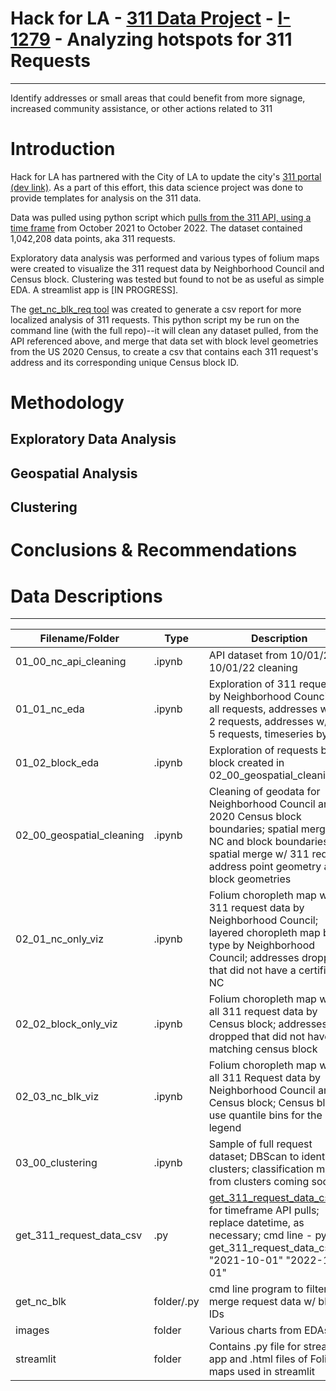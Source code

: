 # Hack for LA - [311 Data Project](https://www.hackforla.org/projects/311-data.html) - [I-1279](https://github.com/hackforla/311-data/issues/1279) - Analyzing hotspots for 311 Requests
---
Identify addresses or small areas that could benefit from more signage, increased community assistance, or other actions related to 311

# Introduction
Hack for LA has partnered with the City of LA to update the city's [311 portal (dev link)](https://dev.311-data.org/map). As a part of this effort, this data science project was done to provide templates for analysis on the 311 data. 

Data was pulled using python script which [pulls from the 311 API, using a time frame](https://github.com/hackforla/311-data/blob/dev/server/utils/get_request_data_csv.py) from October 2021 to October 2022. The dataset contained 1,042,208 data points, aka 311 requests.

Exploratory data analysis was performed and various types of folium maps were created to visualize the 311 request data by Neighborhood Council and Census block. Clustering was tested but found to not be as useful as simple EDA. A streamlist app is [IN PROGRESS].

The [get_nc_blk_req tool](https://github.com/ajmachado42/Hack-for-LA-311-Data/tree/master/I-1279/get_nc_blk) was created to generate a csv report for more localized analysis of 311 requests. This python script my be run on the command line (with the full repo)--it will clean any dataset pulled, from the API referenced above, and merge that data set with block level geometries from the US 2020 Census, to create a csv that contains each 311 request's address and its corresponding unique Census block ID.

# Methodology
## Exploratory Data Analysis

## Geospatial Analysis

## Clustering

# Conclusions & Recommendations

# Data Descriptions
---

| Filename/Folder | Type | Description |
| --------------- | ---- | ----------- |
| 01_00_nc_api_cleaning | .ipynb | API dataset from 10/01/21-10/01/22 cleaning |
| 01_01_nc_eda | .ipynb | Exploration of 311 requests by Neighborhood Council - all requests, addresses w/ >= 2 requests, addresses w/ >= 5 requests, timeseries by NC |
| 01_02_block_eda | .ipynb | Exploration of requests by block created in 02_00_geospatial_cleaning |
| 02_00_geospatial_cleaning | .ipynb | Cleaning of geodata for Neighborhood Council and 2020 Census block boundaries; spatial merge w/ NC and block boundaries; spatial merge w/ 311 request address point geometry and block geometries | 
| 02_01_nc_only_viz | .ipynb | Folium choropleth map with 311 request data by Neighborhood Council; layered choropleth map by type by Neighborhood Council; addresses dropped that did not have a certified NC |
| 02_02_block_only_viz | .ipynb | Folium choropleth map with all 311 request data by Census block; addresses dropped that did not have a matching census block |
| 02_03_nc_blk_viz | .ipynb | Folium choropleth map with all 311 Request data by Neighborhood Council and Census block; Census blocks use  quantile bins for the legend |
| 03_00_clustering | .ipynb | Sample of full request dataset; DBScan to identify clusters; classification model from clusters coming soon? |
| get_311_request_data_csv | .py | [get_311_request_data_csv.py](https://github.com/hackforla/311-data/blob/dev/server/utils/get_request_data_csv.py) for timeframe API pulls; replace datetime, as necessary; cmd line - python get_311_request_data_csv.py "2021-10-01" "2022-10-01" |
| get_nc_blk | folder/.py | cmd line program to filter and merge request data w/ block IDs |
| images | folder | Various charts from EDAs |
| streamlit | folder | Contains .py file for streamlit app and .html files of Folium maps used in streamlit |
